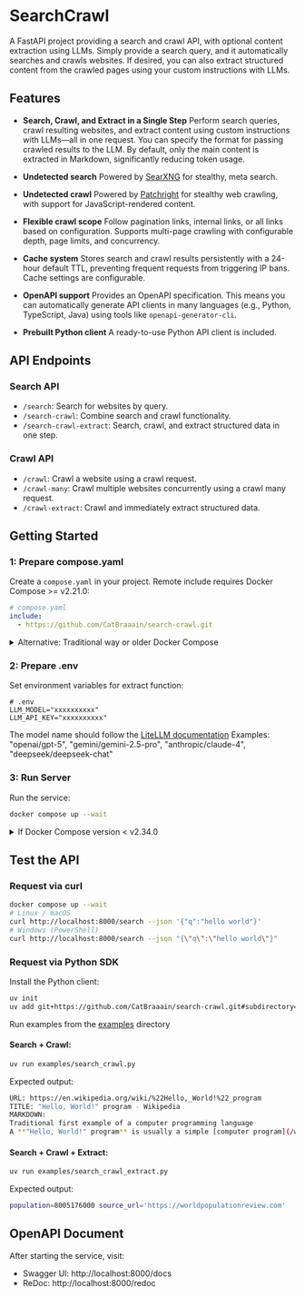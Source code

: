 # SearchCrawl

A FastAPI project providing a search and crawl API, with optional content extraction using LLMs.
Simply provide a search query, and it automatically searches and crawls websites.
If desired, you can also extract structured content from the crawled pages using your custom instructions with LLMs.


## Features

- **Search, Crawl, and Extract in a Single Step**
  Perform search queries, crawl resulting websites, and extract content using custom instructions with LLMs—all in one request.
  You can specify the format for passing crawled results to the LLM.
  By default, only the main content is extracted in Markdown, significantly reducing token usage.

- **Undetected search**
  Powered by [SearXNG](https://github.com/searxng/searxng) for stealthy, meta search.

- **Undetected crawl**
  Powered by [Patchright](https://github.com/Kaliiiiiiiiii-Vinyzu/patchright) for stealthy web crawling, with support for JavaScript-rendered content.

- **Flexible crawl scope**
  Follow pagination links, internal links, or all links based on configuration.
  Supports multi-page crawling with configurable depth, page limits, and concurrency.

- **Cache system**
  Stores search and crawl results persistently with a 24-hour default TTL, preventing frequent requests from triggering IP bans. Cache settings are configurable.

- **OpenAPI support**
  Provides an OpenAPI specification.
  This means you can automatically generate API clients in many languages (e.g., Python, TypeScript, Java) using tools like `openapi-generator-cli`.

- **Prebuilt Python client**
  A ready-to-use Python API client is included.


## API Endpoints

### Search API
- `/search`: Search for websites by query.
- `/search-crawl`: Combine search and crawl functionality.
- `/search-crawl-extract`: Search, crawl, and extract structured data in one step.

### Crawl API
- `/crawl`: Crawl a website using a crawl request.
- `/crawl-many`: Crawl multiple websites concurrently using a crawl many request.
- `/crawl-extract`: Crawl and immediately extract structured data.

## Getting Started

### 1: Prepare compose.yaml
Create a `compose.yaml` in your project. Remote include requires Docker Compose >= v2.21.0:
```yaml
# compose.yaml
include:
  - https://github.com/CatBraaain/search-crawl.git
```

<details><summary>Alternative: Traditional way or older Docker Compose</summary>

```bash
git clone https://github.com/CatBraaain/search-crawl
cd search-crawl
```
</details>

### 2: Prepare .env
Set environment variables for extract function:
```dotenv
# .env
LLM_MODEL="xxxxxxxxxx"
LLM_API_KEY="xxxxxxxxxx"
```
The model name should follow the [LiteLLM documentation](https://docs.litellm.ai/docs/providers)
Examples: "openai/gpt-5", "gemini/gemini-2.5-pro", "anthropic/claude-4", "deepseek/deepseek-chat"

### 3: Run Server
Run the service:
```bash
docker compose up --wait
```

<details><summary>If Docker Compose version < v2.34.0</summary>

```bash
SET COMPOSE_EXPERIMENTAL_GIT_REMOTE=True
docker compose up --wait
```
</details>

## Test the API

### Request via curl
```bash
docker compose up --wait
# Linux / macOS
curl http://localhost:8000/search --json '{"q":"hello world"}'
# Windows (PowerShell)
curl http://localhost:8000/search --json "{\"q\":\"hello world\"}"
```

### Request via Python SDK
Install the Python client:
```bash
uv init
uv add git+https://github.com/CatBraaain/search-crawl.git#subdirectory=search_crawl_client
```

Run examples from the [examples](examples) directory

#### Search + Crawl:
```bash
uv run examples/search_crawl.py
```

Expected output:
```bash
URL: https://en.wikipedia.org/wiki/%22Hello,_World!%22_program
TITLE: "Hello, World!" program - Wikipedia
MARKDOWN:
Traditional first example of a computer programming language
A **"Hello, World!" program** is usually a simple [computer program](/wiki/Computer_program "Computer program") that emits (or displays) t...
```

#### Search + Crawl + Extract:
```bash
uv run examples/search_crawl_extract.py
```

Expected output:
```bash
population=8005176000 source_url='https://worldpopulationreview.com'
```

## OpenAPI Document
After starting the service, visit:
- Swagger UI: http://localhost:8000/docs
- ReDoc: http://localhost:8000/redoc
